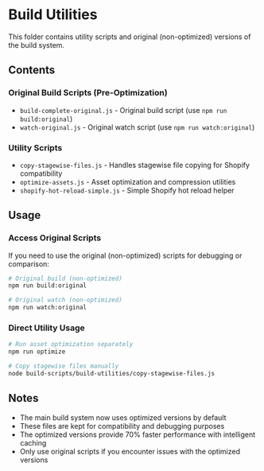 # Build Utilities

This folder contains utility scripts and original (non-optimized) versions of the build system.

## Contents

### Original Build Scripts (Pre-Optimization)

- `build-complete-original.js` - Original build script (use `npm run build:original`)
- `watch-original.js` - Original watch script (use `npm run watch:original`)

### Utility Scripts

- `copy-stagewise-files.js` - Handles stagewise file copying for Shopify compatibility
- `optimize-assets.js` - Asset optimization and compression utilities
- `shopify-hot-reload-simple.js` - Simple Shopify hot reload helper

## Usage

### Access Original Scripts

If you need to use the original (non-optimized) scripts for debugging or comparison:

```bash
# Original build (non-optimized)
npm run build:original

# Original watch (non-optimized)
npm run watch:original
```

### Direct Utility Usage

```bash
# Run asset optimization separately
npm run optimize

# Copy stagewise files manually
node build-scripts/build-utilities/copy-stagewise-files.js
```

## Notes

- The main build system now uses optimized versions by default
- These files are kept for compatibility and debugging purposes
- The optimized versions provide 70% faster performance with intelligent caching
- Only use original scripts if you encounter issues with the optimized versions
